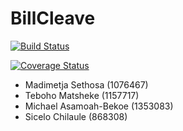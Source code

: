 # BillCleave
[![Build Status](https://travis-ci.com/witseie-elen4010/2020-009-project.svg?token=PTh9WFJ3FwB19e6xVyDy&branch=development)](https://travis-ci.com/witseie-elen4010/2020-009-project)

[![Coverage Status](https://coveralls.io/repos/github/witseie-elen4010/2020-009-project/badge.svg?branch=development&t=UZ5Hqt)](https://coveralls.io/github/witseie-elen4010/2020-009-project?branch=development)


- Madimetja Sethosa (1076467)
- Teboho Matsheke (1157717)
- Michael Asamoah-Bekoe (1353083)
- Sicelo Chilaule (868308)
